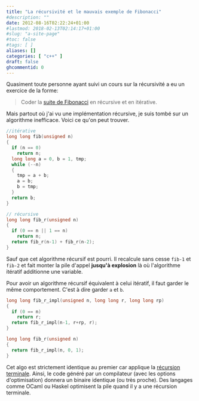 ```yaml
---
title: "La récursivité et le mauvais exemple de Fibonacci"
#description: ""
date: 2012-08-16T02:22:24+01:00
#lastmod: 2018-02-13T02:14:17+01:00
#slug: "a-site-page"
#toc: false
#tags: [ ]
aliases: []
categories: [ "c++" ]
draft: false
ghcommentid: 0
---
```


Quasiment toute personne ayant suivi un cours sur la récursivité a eu un exercice de la forme:

> Coder la [suite de Fibonacci](https://fr.wikipedia.org/wiki/Suite_de_Fibonacci) en récursive et en itérative.

Mais partout où j'ai vu une implémentation récursive, je suis tombé sur un algorithme inefficace. Voici ce qu'on peut trouver.

```c
//itérative
long long fib(unsigned n)
{
  if (n == 0)
    return n;
  long long a = 0, b = 1, tmp;
  while (--n)
  {
    tmp = a + b;
    a = b;
    b = tmp;
  }
  return b;
}

// récursive
long long fib_r(unsigned n)
{
  if (0 == n || 1 == n)
    return n;
  return fib_r(n-1) + fib_r(n-2);
}
```

Sauf que cet algorithme récursif est pourri. Il recalcule sans cesse `fib-1` et `fib-2` et fait monter la pile d'appel **jusqu'à explosion** là où l'algorithme itératif additionne une variable.

Pour avoir un algorithme récursif équivalent à celui itératif, il faut garder le même comportement. C'est à dire garder `a` et `b`.

```c
long long fib_r_impl(unsigned n, long long r, long long rp)
{
  if (0 == n)
    return r;
  return fib_r_impl(n-1, r+rp, r);
}

long long fib_r(unsigned n)
{
  return fib_r_impl(n, 0, 1);
}
```

Cet algo est strictement identique au premier car applique la [récursion terminale](http://fr.wikipedia.org/wiki/R%C3%A9cursion_terminale). Ainsi, le code généré par un compilateur (avec les options d'optimisation) donnera un binaire identique (ou très proche). Des langages comme OCaml ou Haskel optimisent la pile quand il y a une récursion terminale.
